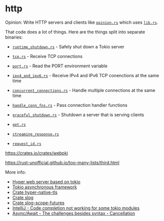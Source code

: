# http

Opinion: Write HTTP servers and clients like [`opinion.rs`](src/bin/opinion.rs) which uses [`lib.rs`](src/lib.rs).

That code does a lot of things.  Here are the things split into separate binaries:
- [`runtime_shutdown.rs`](src/bin/runtime_shutdown.rs) - Safely shut down a Tokio server
- [`tcp.rs`](src/bin/tcp.rs) - Receive TCP connections
- [`port.rs`](src/bin/port.rs) - Read the PORT environment variable
- [`ipv4_and_ipv6.rs`](src/bin/ipv4_and_ipv6.rs) - Receive IPv4 and IPv6 TCP conenctions at the same time
- [`concurrent_connections.rs`](src/bin/concurrent_connections.rs) - Handle multiple connections at the same time
- [`handle_conn_fns.rs`](src/bin/handle_conn_fns.rs) - Pass connection handler functions
- [`graceful_shutdown.rs`](src/bin/graceful_shutdown.rs) - Shutdown a server that is serving clients

- [`get.rs`](src/bin/get.rs)
- [`streaming_response.rs`](src/bin/streaming_response.rs)
- [`request_id.rs`](src/bin/request_id.rs)


https://crates.io/crates/webpki

https://rust-unofficial.github.io/too-many-lists/third.html


More info:
- [Hyper web server based on tokio](https://hyper.rs)
- [Tokio asynchronous framework](https://tokio.rs)
- [Crate hyper-native-tls](https://crates.io/crates/hyper-native-tls)
- [Crate slog](https://crates.io/crates/slog)
- [Crate slog-scope-futures](https://crates.io/crates/slog-scope-futures)
- [IntelliJ - Code completion not working for some tokio modules](https://github.com/intellij-rust/intellij-rust/issues/4706#issuecomment-608987405)
- [Async/Await - The challenges besides syntax - Cancellation](https://gist.github.com/Matthias247/ffc0f189742abf6aa41a226fe07398a8)
